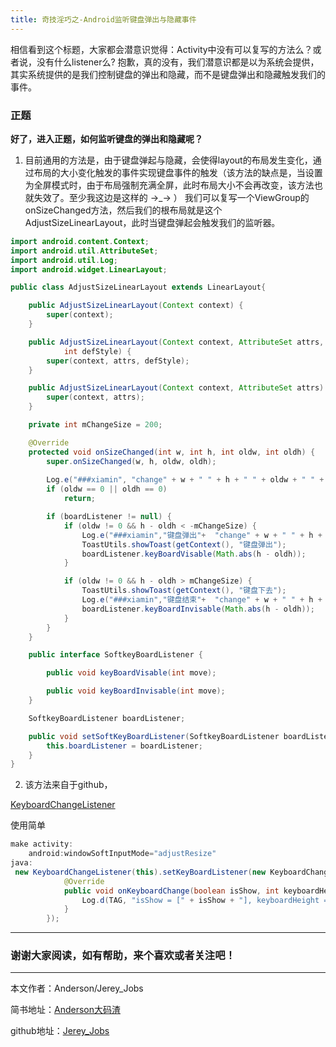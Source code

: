 ```yaml
---
title: 奇技淫巧之-Android监听键盘弹出与隐藏事件
---
```


相信看到这个标题，大家都会潜意识觉得：Activity中没有可以复写的方法么？或者说，没有什么listener么?
抱歉，真的没有，我们潜意识都是以为系统会提供，其实系统提供的是我们控制键盘的弹出和隐藏，而不是键盘弹出和隐藏触发我们的事件。

### 正题
**好了，进入正题，如何监听键盘的弹出和隐藏呢？**
1. 目前通用的方法是，由于键盘弹起与隐藏，会使得layout的布局发生变化，通过布局的大小变化触发的事件实现键盘事件的触发（该方法的缺点是，当设置为全屏模式时，由于布局强制充满全屏，此时布局大小不会再改变，该方法也就失效了。至少我这边是这样的 ->_-> ）
我们可以复写一个ViewGroup的onSizeChanged方法，然后我们的根布局就是这个AdjustSizeLinearLayout，此时当键盘弹起会触发我们的监听器。

``` java
import android.content.Context;
import android.util.AttributeSet;
import android.util.Log;
import android.widget.LinearLayout;

public class AdjustSizeLinearLayout extends LinearLayout{

    public AdjustSizeLinearLayout(Context context) {
        super(context);
    }

    public AdjustSizeLinearLayout(Context context, AttributeSet attrs,
            int defStyle) {
        super(context, attrs, defStyle);
    }

    public AdjustSizeLinearLayout(Context context, AttributeSet attrs) {
        super(context, attrs);
    }

    private int mChangeSize = 200;

    @Override
    protected void onSizeChanged(int w, int h, int oldw, int oldh) {
        super.onSizeChanged(w, h, oldw, oldh);
        
        Log.e("###xiamin", "change" + w + " " + h + " " + oldw + " " + oldh);
        if (oldw == 0 || oldh == 0)
            return;

        if (boardListener != null) {
            if (oldw != 0 && h - oldh < -mChangeSize) {
                Log.e("###xiamin","键盘弹出"+  "change" + w + " " + h + " " + oldw + " " + oldh);
                ToastUtils.showToast(getContext(), "键盘弹出");
                boardListener.keyBoardVisable(Math.abs(h - oldh));
            }

            if (oldw != 0 && h - oldh > mChangeSize) {
                ToastUtils.showToast(getContext(), "键盘下去");
                Log.e("###xiamin","键盘结束"+  "change" + w + " " + h + " " + oldw + " " + oldh);
                boardListener.keyBoardInvisable(Math.abs(h - oldh));
            }
        }
    }

    public interface SoftkeyBoardListener {

        public void keyBoardVisable(int move);

        public void keyBoardInvisable(int move);
    }

    SoftkeyBoardListener boardListener;

    public void setSoftKeyBoardListener(SoftkeyBoardListener boardListener) {
        this.boardListener = boardListener;
    }
}
```

2. 该方法来自于github，

[KeyboardChangeListener][1]

使用简单

``` java
make activity:
	android:windowSoftInputMode="adjustResize"
java:
 new KeyboardChangeListener(this).setKeyBoardListener(new KeyboardChangeListener.KeyBoardListener() {
            @Override
            public void onKeyboardChange(boolean isShow, int keyboardHeight) {
                Log.d(TAG, "isShow = [" + isShow + "], keyboardHeight = [" + keyboardHeight + "]");
            }
        });
```


 ----------
 ### 谢谢大家阅读，如有帮助，来个喜欢或者关注吧！

 ----------
 本文作者：Anderson/Jerey_Jobs

 简书地址：[Anderson大码渣][2]

 github地址：[Jerey_Jobs][3]


  [1]: https://github.com/yescpu/KeyboardChangeListener
  [2]: http://www.jianshu.com/users/016a5ba708a0/latest_articles
  [3]: https://github.com/Jerey-Jobs

